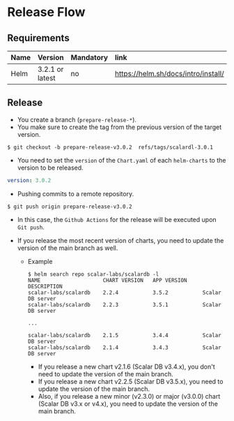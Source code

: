 # Release Flow

## Requirements
| Name | Version | Mandatory | link |
|:------|:-------|:----------|:------|
| Helm | 3.2.1 or latest | no | https://helm.sh/docs/intro/install/ |

## Release
* You create a branch (`prepare-release-*`).
* You make sure to create the tag from the previous version of the target version.
``` console
$ git checkout -b prepare-release-v3.0.2  refs/tags/scalardl-3.0.1
```

* You need to set the `version` of the `Chart.yaml` of each `helm-charts` to the version to be released.
``` yaml
version: 3.0.2
```
* Pushing commits to a remote repository.
``` console
$ git push origin prepare-release-v3.0.2
```

* In this case, the `Github Actions` for the release will be executed upon `Git push`.

* If you release the most recent version of charts, you need to update the version of the main branch as well.
    * Example
      ```console
      $ helm search repo scalar-labs/scalardb -l
      NAME                    CHART VERSION   APP VERSION     DESCRIPTION
      scalar-labs/scalardb    2.2.4           3.5.2           Scalar DB server
      scalar-labs/scalardb    2.2.3           3.5.1           Scalar DB server
      
      ...
      
      scalar-labs/scalardb    2.1.5           3.4.4           Scalar DB server
      scalar-labs/scalardb    2.1.4           3.4.3           Scalar DB server
      ```
      * If you release a new chart v2.1.6 (Scalar DB v3.4.x), you don't need to update the version of the main branch.
      * If you release a new chart v2.2.5 (Scalar DB v3.5.x), you need to update the version of the main branch.
      * Also, if you release a new minor (v2.3.0) or major (v3.0.0) chart (Scalar DB v3.x or v4.x), you need to update the version of the main branch.
